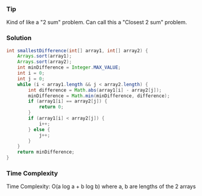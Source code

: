 ### Tip

Kind of like a "2 sum" problem. Can call this a "Closest 2 sum" problem.

### Solution

```java
int smallestDifference(int[] array1, int[] array2) {
    Arrays.sort(array1);
    Arrays.sort(array2);
    int minDifference = Integer.MAX_VALUE;
    int i = 0;
    int j = 0;
    while (i < array1.length && j < array2.length) {
        int difference = Math.abs(array1[i] - array2[j]);
        minDifference = Math.min(minDifference, difference);
        if (array1[i] == array2[j]) {
            return 0;
        }
        if (array1[i] < array2[j]) {
            i++;
        } else {
            j++;
        }
    }
    return minDifference;
}
```

### Time Complexity

Time Complexity: O(a log a + b log b) where a, b are lengths of the 2 arrays
